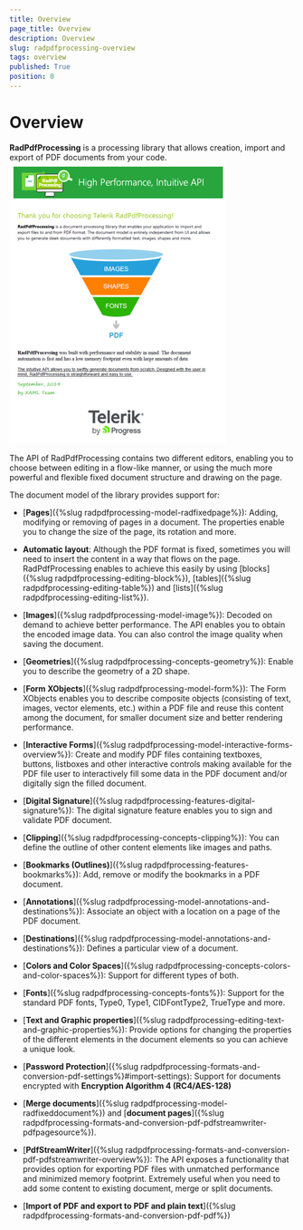 ```yaml
---
title: Overview
page_title: Overview
description: Overview
slug: radpdfprocessing-overview
tags: overview
published: True
position: 0
---
```


# Overview

__RadPdfProcessing__ is a processing library that allows creation, import and export of PDF documents from your code.
![Rad Pdf Processing Overview 01](images/RadPdfProcessing_Overview_WPF_01.PNG)


The API of RadPdfProcessing contains two different editors, enabling you to choose between editing in a flow-like manner, or using the much more powerful and flexible fixed document structure and drawing on the page.
            
The document model of the library provides support for:

* [**Pages**]({%slug radpdfprocessing-model-radfixedpage%}): Adding, modifying or removing of pages in a document. The properties enable you to change the size of the page, its rotation and more.

* **Automatic layout**: Although the PDF format is fixed, sometimes you will need to insert the content in a way that flows on the page. RadPdfProcessing enables to achieve this easily by using  [blocks]({%slug radpdfprocessing-editing-block%}), [tables]({%slug radpdfprocessing-editing-table%}) and [lists]({%slug radpdfprocessing-editing-list%}).

* [**Images**]({%slug radpdfprocessing-model-image%}): Decoded on demand to achieve better performance. The API enables you to obtain the encoded image data. You can also control the image quality when saving the document.

* [**Geometries**]({%slug radpdfprocessing-concepts-geometry%}): Enable you to describe the geometry of a 2D shape.

* [**Form XObjects**]({%slug radpdfprocessing-model-form%}): The Form XObjects enables you to describe composite objects (consisting of text, images, vector elements, etc.) within a PDF file and reuse this content among the document, for smaller document size and better rendering performance.

* [**Interactive Forms**]({%slug radpdfprocessing-model-interactive-forms-overview%}): Create and modify PDF files containing textboxes, buttons, listboxes and other interactive controls making available for the PDF file user to interactively fill some data in the PDF document and/or digitally sign the filled document.

* [**Digital Signature**]({%slug radpdfprocessing-features-digital-signature%}): The digital signature feature enables you to sign and validate PDF document.

* [**Clipping**]({%slug radpdfprocessing-concepts-clipping%}): You can define the outline of other content elements like images and paths.

* [**Bookmarks (Outlines)**]({%slug radpdfprocessing-features-bookmarks%}): Add, remove or modify the bookmarks in a PDF document.

* [**Annotations**]({%slug radpdfprocessing-model-annotations-and-destinations%}): Associate an object with a location on a page of the PDF document.

* [**Destinations**]({%slug radpdfprocessing-model-annotations-and-destinations%}): Defines a particular view of a document.

* [**Colors and Color Spaces**]({%slug radpdfprocessing-concepts-colors-and-color-spaces%}): Support for different types of both.

* [**Fonts**]({%slug radpdfprocessing-concepts-fonts%}): Support for the standard PDF fonts, Type0, Type1, CIDFontType2, TrueType and more.

* [**Text and Graphic properties**]({%slug radpdfprocessing-editing-text-and-graphic-properties%}): Provide options for changing the properties of the different elements in the document elements so you can achieve a unique look.

* [**Password Protection**]({%slug radpdfprocessing-formats-and-conversion-pdf-settings%}#import-settings): Support for documents encrypted with **Encryption Algorithm 4 (RC4/AES-128)** 

* [**Merge documents**]({%slug radpdfprocessing-model-radfixeddocument%}) and [**document pages**]({%slug radpdfprocessing-formats-and-conversion-pdf-pdfstreamwriter-pdfpagesource%}).

* [**PdfStreamWriter**]({%slug radpdfprocessing-formats-and-conversion-pdf-pdfstreamwriter-overview%}): The API exposes a functionality that provides option for exporting PDF files with unmatched performance and minimized memory footprint. Extremely useful when you need to add some content to existing document, merge or split documents.

* [**Import of PDF and export to PDF and plain text**]({%slug radpdfprocessing-formats-and-conversion-pdf-pdf%})

